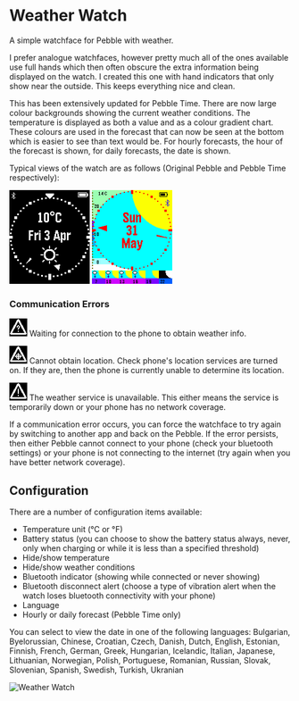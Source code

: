# Weather Watch

A simple watchface for Pebble with weather.

I prefer analogue watchfaces, however pretty much all of the ones available use full hands which then often obscure the extra information being displayed on the watch.  I created this one with hand indicators that only show near the outside.  This keeps everything nice and clean.

This has been extensively updated for Pebble Time.  There are now large colour backgrounds showing the current weather conditions.  The temperature is displayed as both a value and as a colour gradient chart.  These colours are used in the forecast that can now be seen at the bottom which is easier to see than text would be.  For hourly forecasts, the hour of the forecast is shown, for daily forecasts, the date is shown.

Typical views of the watch are as follows (Original Pebble and Pebble Time respectively):

![Weather Watch](https://raw.githubusercontent.com/markbush/weather-watch/master/resources/images/watch-1.png "Weather Watch") ![Weather Watch](https://raw.githubusercontent.com/markbush/weather-watch/master/resources/images/watch-time-1.png "Weather Watch")

### Communication Errors

![Phone Error](https://raw.githubusercontent.com/markbush/weather-watch/master/resources/images/query.png "Phone Error") Waiting for connection to the phone to obtain weather info.

![Location Error](https://raw.githubusercontent.com/markbush/weather-watch/master/resources/images/location.png "Location Error") Cannot obtain location.  Check phone's location services are turned on.  If they are, then the phone is currently unable to determine its location.

![Weather Error](https://raw.githubusercontent.com/markbush/weather-watch/master/resources/images/alert.png "Weather Error") The weather service is unavailable.  This either means the service is temporarily down or your phone has no network coverage.

If a communication error occurs, you can force the watchface to try again by switching to another app and back on the Pebble.  If the error persists, then either Pebble cannot connect to your phone (check your bluetooth settings) or your phone is not connecting to the internet (try again when you have better network coverage).

## Configuration

There are a number of configuration items available:

* Temperature unit (&deg;C or &deg;F)
* Battery status (you can choose to show the battery status always, never, only when charging or while it is less than a specified threshold)
* Hide/show temperature
* Hide/show weather conditions
* Bluetooth indicator (showing while connected or never showing)
* Bluetooth disconnect alert (choose a type of vibration alert when the watch loses bluetooth connectivity with your phone)
* Language
* Hourly or daily forecast (Pebble Time only)

You can select to view the date in one of the following languages: Bulgarian, Byelorussian, Chinese, Croatian, Czech, Danish, Dutch, English, Estonian, Finnish, French, German, Greek, Hungarian, Icelandic, Italian, Japanese, Lithuanian, Norwegian, Polish, Portuguese, Romanian, Russian, Slovak, Slovenian, Spanish, Swedish, Turkish, Ukranian

![Weather Watch](http://pblweb.com/badge/550f3186e0b81d4f1a000044/orange/medium)
